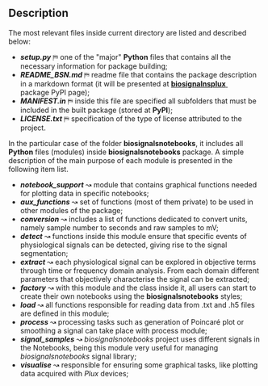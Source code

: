 ## Description

The most relevant files inside current directory are listed and described below:

+ ***setup.py*** &#9983; one of the "major" **Python** files that contains all the necessary information for package building;
+ ***README_BSN.md*** &#9983; readme file that contains the package description in a markdown format (it will be presented at [**biosignalnsplux** <img src="https://image.ibb.co/cNnx6V/link.png" width="10px" height="10px" style="display:inline">](https://pypi.org/project/biosignalsnotebooks/) package PyPI page);
+ ***MANIFEST.in*** &#9983; inside this file are specified all subfolders that must be included in the built package (stored at **PyPI**);
+ ***LICENSE.txt*** &#9983; specification of the type of license attributed to the project.

In the particular case of the folder **biosignalsnotebooks**, it includes all **Python** files (modules) inside **biosignalsnotebooks** package. A simple description of the main purpose of each module is presented in the following item list.

+ ***__notebook_support__*** &#x0219D; module that contains graphical functions needed for plotting data in specific notebooks;
+ ***aux_functions*** &#x0219D; set of functions (most of them private) to be used in other modules of the package;
+ ***conversion*** &#x0219D; includes a list of functions dedicated to convert units, namely sample number to seconds and raw samples to mV;
+ ***detect*** &#x0219D; functions inside this module ensure that specific events of physiological signals can be detected, giving rise to the signal segmentation;
+ ***extract*** &#x0219D; each physiological signal can be explored in objective terms through time or frequency domain analysis. From each domain different parameters that objectively characterise the signal can be extracted;
+ ***factory*** &#x0219D; with this module and the class inside it, all users can start to create their own notebooks using the **biosignalsnotebooks** styles;
+ ***load*** &#x0219D; all functions responsible for reading data from .txt and .h5 files are defined in this module;
+ ***process*** &#x0219D; processing tasks such as generation of Poincaré plot or smoothing a signal can take place with process module;
+ ***signal_samples*** &#x0219D; *biosignalsnotebooks* project uses different signals in the Notebooks, being this module very useful for managing *biosignalsnotebooks* signal library;
+ ***visualise*** &#x0219D; responsible for ensuring some graphical tasks, like plotting data acquired with *Plux* devices;
